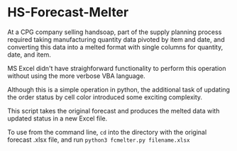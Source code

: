 # HS-Forecast-Melter

At a CPG company selling handsoap, part of the supply planning process required taking manufacturing quantity data pivoted by item and date, and converting this data into a melted format with single columns for quantity, date, and item.

MS Excel didn't have straighforward functionality to perform this operation without using the more verbose VBA language.

Although this is a simple operation in python, the additional task of updating the order status by cell color introduced some exciting complexity.

This script takes the original forecast and produces the melted data with updated status in a new Excel file.

To use from the command line, `cd` into the directory with the original forecast .xlsx file, and run `python3 fcmelter.py filename.xlsx`
